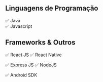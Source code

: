 ## Linguagens de Programação

✅ Java          
✅ Javascript
 
## Frameworks & Outros

✅ React JS
✅ React Native

✅ Express JS
✅ NodeJS

✅ Android SDK

